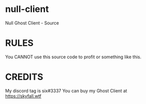 # null-client
Null Ghost Client - Source


# RULES
You CANNOT use this source code to profit or something like this.


# CREDITS
My discord tag is six#3337
You can buy my Ghost Client at https://skyfall.wtf
